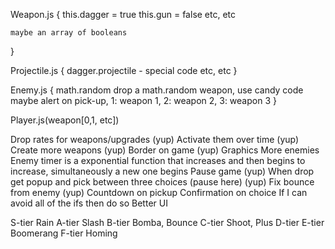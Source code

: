 Weapon.js {
    this.dagger = true
    this.gun = false
    etc, etc

    maybe an array of booleans
}

Projectile.js {
    dagger.projectile - special code
    etc, etc
}

Enemy.js {
    math.random drop a math.random weapon, use candy code
    maybe alert on pick-up, 1: weapon 1, 2: weapon 2, 3: weapon 3
}

Player.js(weapon[0,1, etc])

Drop rates for weapons/upgrades (yup)
Activate them over time (yup)
Create more weapons (yup)
Border on game (yup)
Graphics
More enemies
Enemy timer is a exponential function that increases and then begins to increase, simultaneously a new one begins
Pause game (yup)
When drop get popup and pick between three choices (pause here) (yup)
Fix bounce from enemy (yup)
Countdown on pickup
Confirmation on choice
If I can avoid all of the ifs then do so
Better UI


S-tier Rain
A-tier Slash
B-tier Bomba, Bounce
C-tier Shoot, Plus
D-tier
E-tier Boomerang
F-tier Homing